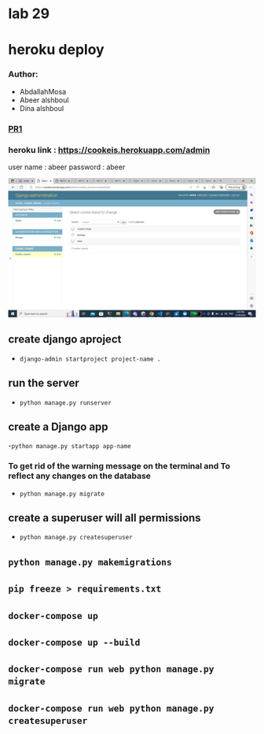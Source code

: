 # lab 29
# heroku deploy


### Author:
* AbdallahMosa
* Abeer alshboul
* Dina alshboul

### [PR1](https://github.com/abeershboul/cookie-stand-api)
### heroku link : https://cookeis.herokuapp.com/admin
user name : abeer
password : abeer

<img alt="" src="photo.png" >


##  create django aproject
- ```django-admin startproject project-name . ```
## run the server
- ```python manage.py runserver```
## create a Django app
-```python manage.py startapp app-name```
### To get rid of the warning message on the terminal and To reflect any changes on the database
- `python manage.py migrate`
## create a superuser will all permissions
- `python manage.py createsuperuser`


## `python manage.py makemigrations`
## ` pip freeze > requirements.txt `
## ` docker-compose up `
## `docker-compose up --build`
## `docker-compose run web python manage.py migrate`
## `docker-compose run web python manage.py createsuperuser`
